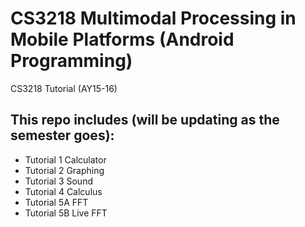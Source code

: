 # CS3218 Multimodal Processing in Mobile Platforms (Android Programming)
CS3218 Tutorial (AY15-16)

## This repo includes (will be updating as the semester goes):
* Tutorial 1 Calculator
* Tutorial 2 Graphing
* Tutorial 3 Sound
* Tutorial 4 Calculus
* Tutorial 5A FFT
* Tutorial 5B Live FFT